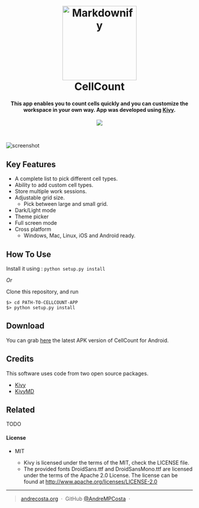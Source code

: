 <h1 align="center">
  <br>
  <a href="http://www.amitmerchant.com/electron-markdownify"><img src="https://raw.githubusercontent.com/amitmerchant1990/electron-markdownify/master/img/markdownify.png" alt="Markdownify" width="200"></a>
  <br>
  CellCount
  <br>
</h1>

<h4 align="center">This app enables you to count cells quickly and you can customize the workspace in your own way. App was developed using <a href="http://kivy.org" target="_blank">Kivy</a>.</h4>

<p align="center">
  <a href="https://www.paypal.me/andrempcosta">
    <img src="https://img.shields.io/badge/$-donate-ff69b4.svg?maxAge=2592000&amp;style=flat">
  </a>
</p>
<br>

![screenshot](https://puu.sh/wdug1/0d28008080.png)

## Key Features

* A complete list to pick different cell types.
* Ability to add custom cell types.
* Store multiple work sessions.
* Adjustable grid size.
  - Pick between large and small grid.
* Dark/Light mode
* Theme picker
* Full screen mode
* Cross platform
  - Windows, Mac, Linux, iOS and Android ready.

## How To Use

Install it using : `python setup.py install`

*Or*

Clone this repository, and run

```
$> cd PATH-TO-CELLCOUNT-APP
$> python setup.py install
```

## Download

You can grab [here](https://github.com/amitmerchant1990/electron-markdownify/releases/tag/v1.2.0) the latest APK version of CellCount for Android.

## Credits

This software uses code from two open source packages.

- [Kivy](http://kivy.org)
- [KivyMD](https://https://gitlab.com/kivymd/KivyMD/)

## Related

TODO

#### License
* MIT

  - Kivy is licensed under the terms of the MIT, check the LICENSE file.
  - The provided fonts DroidSans.ttf and DroidSansMono.ttf are licensed under
  the terms of the Apache 2.0 License. The license can be found at
  http://www.apache.org/licenses/LICENSE-2.0

---

> [andrecosta.org](https://www.andrecosta.org) &nbsp;&middot;&nbsp;
> GitHub [@AndreMPCosta](https://github.com/AndreMPCosta) &nbsp;&middot;&nbsp;
